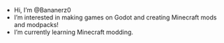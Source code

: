 - Hi, I’m @Bananerz0
- I’m interested in making games on Godot and creating Minecraft mods and modpacks!
- I’m currently learning Minecraft modding.
<!---
Bananerz0/Bananerz0 is a ✨ special ✨ repository because its `README.md` (this file) appears on your GitHub profile.
You can click the Preview link to take a look at your changes.
--->
